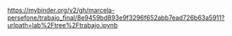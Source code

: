https://mybinder.org/v2/gh/marcela-persefone/trabajo_final/8e9459bd893e9f3296f652abb7ead726b63a5911?urlpath=lab%2Ftree%2Ftrabajo.ipynb
